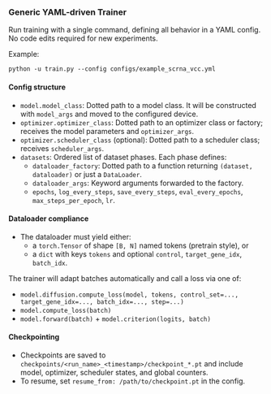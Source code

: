 ### Generic YAML-driven Trainer

Run training with a single command, defining all behavior in a YAML config. No code edits required for new experiments.

Example:

```
python -u train.py --config configs/example_scrna_vcc.yml
```

#### Config structure
- `model.model_class`: Dotted path to a model class. It will be constructed with `model_args` and moved to the configured device.
- `optimizer.optimizer_class`: Dotted path to an optimizer class or factory; receives the model parameters and `optimizer_args`.
- `optimizer.scheduler_class` (optional): Dotted path to a scheduler class; receives `scheduler_args`.
- `datasets`: Ordered list of dataset phases. Each phase defines:
  - `dataloader_factory`: Dotted path to a function returning `(dataset, dataloader)` or just a `DataLoader`.
  - `dataloader_args`: Keyword arguments forwarded to the factory.
  - `epochs`, `log_every_steps`, `save_every_steps`, `eval_every_epochs`, `max_steps_per_epoch`, `lr`.

#### Dataloader compliance
- The dataloader must yield either:
  - a `torch.Tensor` of shape `[B, N]` named tokens (pretrain style), or
  - a `dict` with keys `tokens` and optional `control`, `target_gene_idx`, `batch_idx`.

The trainer will adapt batches automatically and call a loss via one of:
- `model.diffusion.compute_loss(model, tokens, control_set=..., target_gene_idx=..., batch_idx=..., step=...)`
- `model.compute_loss(batch)`
- `model.forward(batch)` + `model.criterion(logits, batch)`

#### Checkpointing
- Checkpoints are saved to `checkpoints/<run_name>_<timestamp>/checkpoint_*.pt` and include model, optimizer, scheduler states, and global counters.
- To resume, set `resume_from: /path/to/checkpoint.pt` in the config.
